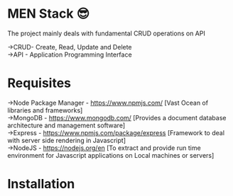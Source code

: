 # MEN Stack 😎
The project mainly deals with fundamental CRUD operations on API <br/>

->CRUD- Create, Read, Update and Delete<br/>
->API - Application Programming Interface<br/>

# Requisites
->Node Package Manager - https://www.npmjs.com/ [Vast Ocean of libraries and frameworks] <br/>
->MongoDB - https://www.mongodb.com/ [Provides a document database architecture and management software] <br/>
->Express - https://www.npmjs.com/package/express [Framework to deal with server side rendering in Javascript] <br/>
->NodeJS - https://nodejs.org/en [To extract and provide run time environment for Javascript applications on Local machines or servers] <br/>

# Installation

